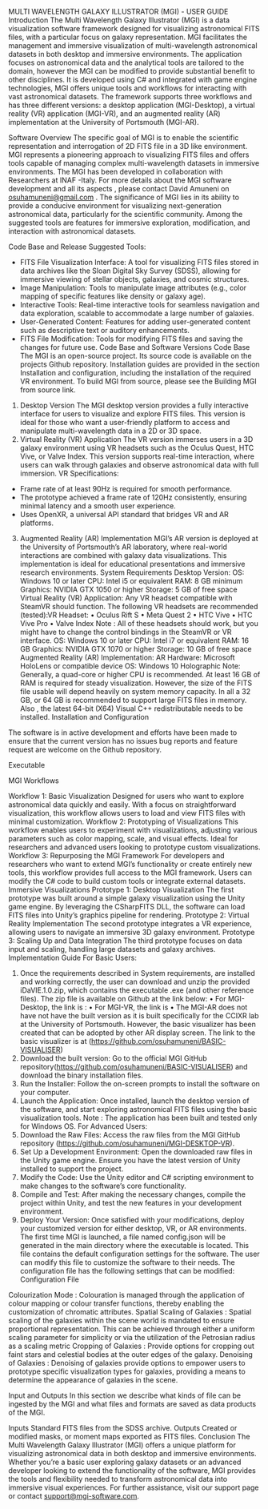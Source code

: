 MULTI WAVELENGTH GALAXY ILLUSTRATOR (MGI) - USER GUIDE
Introduction
The Multi Wavelength Galaxy Illustrator (MGI) is a data visualization software framework designed for visualizing astronomical FITS files, with a particular focus on galaxy representation. MGI facilitates the management and immersive visualization of multi-wavelength astronomical datasets in both desktop and immersive environments. The application focuses on astronomical data and the analytical tools are tailored to the domain, however the MGI can be modified to provide substantial benefit to other disciplines.  It is developed using C# and integrated with game engine technologies, MGI offers unique tools and workflows for interacting with vast astronomical datasets. The framework supports three workflows and has three different versions: a desktop application (MGI-Desktop), a virtual reality (VR) application (MGI-VR), and an augmented reality (AR) implementation at the University of Portsmouth (MGI-AR).

Software Overview
The specific goal of MGI is to enable the scientific representation and interrogation of 2D FITS file in a 3D like environment. MGI represents a pioneering approach to visualizing FITS files and offers tools capable of managing complex multi-wavelength datasets in immersive environments. The MGI has been developed  in collaboration with Researchers at INAF -Italy. For more details about the MGI software development and all its aspects , please contact David Amuneni on osuhamuneni@gmail.com .
The significance of MGI lies in its ability to provide a conducive environment for visualizing next-generation astronomical data, particularly for the scientific community. Among the suggested tools are features for immersive exploration, modification, and interaction with astronomical datasets.

Code Base and Release
Suggested Tools:
- FITS File Visualization Interface: A tool for visualizing FITS files stored in data archives like the Sloan Digital Sky Survey (SDSS), allowing for immersive viewing of stellar objects, galaxies, and cosmic structures.
- Image Manipulation: Tools to manipulate image attributes (e.g., color mapping of specific features like density or galaxy age).
- Interactive Tools: Real-time interactive tools for seamless navigation and data exploration, scalable to accommodate a large number of galaxies.
- User-Generated Content: Features for adding user-generated content such as descriptive text or auditory enhancements.
- FITS File Modification: Tools for modifying FITS files and saving the changes for future use.
Code Base and Software Versions
Code Base
The MGI is an open-source project. Its source code is available on the projects Github repository.  Installation guides are provided in the section Installation and configuration, including the installation of the required VR environment.
To build MGI from source, please see the Building MGI from source link.
1. Desktop Version
The MGI desktop version provides a fully interactive interface for users to visualize and explore FITS files. This version is ideal for those who want a user-friendly platform to access and manipulate multi-wavelength data in a 2D or 3D space.
2. Virtual Reality (VR) Application
The VR version immerses users in a 3D galaxy environment using VR headsets such as the Oculus Quest, HTC Vive, or Valve Index. This version supports real-time interaction, where users can walk through galaxies and observe astronomical data with full immersion.
VR Specifications:
- Frame rate of at least 90Hz is required for smooth performance.
- The prototype achieved a frame rate of 120Hz consistently, ensuring minimal latency and a smooth user experience.
- Uses OpenXR, a universal API standard that bridges VR and AR platforms.
3. Augmented Reality (AR) Implementation
MGI’s AR version is deployed at the University of Portsmouth’s AR laboratory, where real-world interactions are combined with galaxy data visualizations. This implementation is ideal for educational presentations and immersive research environments.
System Requirements
Desktop Version:
OS: Windows 10 or later
CPU: Intel i5 or equivalent
RAM: 8 GB minimum
Graphics: NVIDIA GTX 1050 or higher
Storage: 5 GB of free space
Virtual Reality (VR) Application:
Any VR headset compatible with SteamVR should function. The following VR headsets are recommended (tested):VR Headset: 
•	Oculus Rift S
•	Meta Quest 2
•	 HTC Vive
•	HTC Vive Pro
•	Valve Index
Note : All of these headsets should work, but you might have to change the control bindings in the SteamVR or VR interface.
OS: Windows 10 or later
CPU: Intel i7 or equivalent
RAM: 16 GB
Graphics: NVIDIA GTX 1070 or higher
Storage: 10 GB of free space
Augmented Reality (AR) Implementation:
AR Hardware: Microsoft HoloLens or compatible device
OS: Windows 10 Holographic
Note: Generally, a quad-core or higher CPU is recommended. At least 16 GB of RAM is required for steady visualization. However, the size of the FITS file usable will depend heavily on system memory capacity. In all a 32 GB, or 64 GB is recommended to support large FITS files in memory. Also , the latest 64-bit (X64) Visual C++ redistributable needs to be installed.
Installation and Configuration

The software is in active development and efforts have been made to ensure that the current version has no issues bug reports and feature request are welcome on the Github repository.


Executable

MGI Workflows

Workflow 1: Basic Visualization
Designed for users who want to explore astronomical data quickly and easily. With a focus on straightforward visualization, this workflow allows users to load and view FITS files with minimal customization.
Workflow 2: Prototyping of Visualizations
This workflow enables users to experiment with visualizations, adjusting various parameters such as color mapping, scale, and visual effects. Ideal for researchers and advanced users looking to prototype custom visualizations.
Workflow 3: Repurposing the MGI Framework
For developers and researchers who want to extend MGI’s functionality or create entirely new tools, this workflow provides full access to the MGI framework. Users can modify the C# code to build custom tools or integrate external datasets.
Immersive Visualizations
Prototype 1: Desktop Visualization
The first prototype was built around a simple galaxy visualization using the Unity game engine. By leveraging the CSharpFITS DLL, the software can load FITS files into Unity’s graphics pipeline for rendering.
Prototype 2: Virtual Reality Implementation
The second prototype integrates a VR experience, allowing users to navigate an immersive 3D galaxy environment. 
Prototype 3: Scaling Up and Data Integration
The third prototype focuses on data input and scaling, handling large datasets and galaxy archives. 
Implementation Guide
For Basic Users:
1. Once the requirements described in System requirements, are installed and working correctly, the user can download and unzip the provided iDaVIE.1.0.zip, which contains the executable .exe (and other reference files). The zip file is available on Github at the link below:
•	For MGI-Desktop, the link is : 
•	For MGI-VR, the link is 
•	The MGI-AR does not have not have the built version as it is built specifically for the CCIXR lab at the University of Portsmouth. However, the basic visualizer has been created that can be adopted by other AR display screen. The link to the basic visualizer is at  (https://github.com/osuhamuneni/BASIC-VISUALISER)
2. Download the built version: Go to the official MGI GitHub repository(https://github.com/osuhamuneni/BASIC-VISUALISER) and download the binary installation files. 
2. Run the Installer: Follow the on-screen prompts to install the software on your computer.
3. Launch the Application: Once installed, launch the desktop version of the software, and start exploring astronomical FITS files using the basic visualization tools.
Note : The application has been built and tested only for Windows OS. 
For Advanced Users:
1. Download the Raw Files: Access the raw files from the MGI GitHub repository (https://github.com/osuhamuneni/MGI-DESKTOP-VR).
2. Set Up a Development Environment: Open the downloaded raw files in the Unity game engine. Ensure you have the latest version of Unity installed to support the project.
3. Modify the Code: Use the Unity editor and C# scripting environment to make changes to the software’s core functionality.
4. Compile and Test: After making the necessary changes, compile the project within Unity, and test the new features in your development environment.
5. Deploy Your Version: Once satisfied with your modifications, deploy your customized version for either desktop, VR, or AR environments.
The first time MGI is launched, a file named config.json will be generated in the main directory where the executable is located. This file contains the default configuration settings for the software. The user can modify this file to customize the software to their needs. The configuration file has the following settings that can be modified:
Configuration File 

Colourization Mode : Colouration is managed through the application of colour mapping or colour transfer functions, thereby enabling the customization of chromatic attributes.
Spatial Scaling of Galaxies : Spatial scaling of the galaxies within the scene world is mandated to ensure proportional representation. This can be achieved through either a uniform scaling parameter for simplicity or via the utilization of the Petrosian radius as a scaling metric
Cropping of Galaxies : Provide options for cropping out faint stars and celestial bodies at the outer edges of the galaxy.
Denoising of Galaxies : Denoising of galaxies provide options to empower users to prototype specific visualization types for galaxies, providing a means to determine the appearance of galaxies in the scene.

Input and Outputs
In this section we describe what kinds of file can be ingested by the MGI and what files and formats are saved as data products of the MGI.

Inputs
Standard  FITS files from the SDSS archive. 
Outputs
Created or modified masks, or moment maps exported as FITS files.
Conclusion
The Multi Wavelength Galaxy Illustrator (MGI) offers a unique platform for visualizing astronomical data in both desktop and immersive environments. Whether you’re a basic user exploring galaxy datasets or an advanced developer looking to extend the functionality of the software, MGI provides the tools and flexibility needed to transform astronomical data into immersive visual experiences.
For further assistance, visit our support page or contact support@mgi-software.com.
